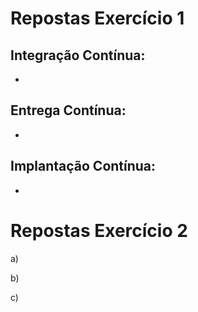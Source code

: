 # Repostas Exercício 1
## Integração Contínua:

- 

## Entrega Contínua:

- 

## Implantação Contínua:

- 

# Repostas Exercício 2

a)

b)

c)